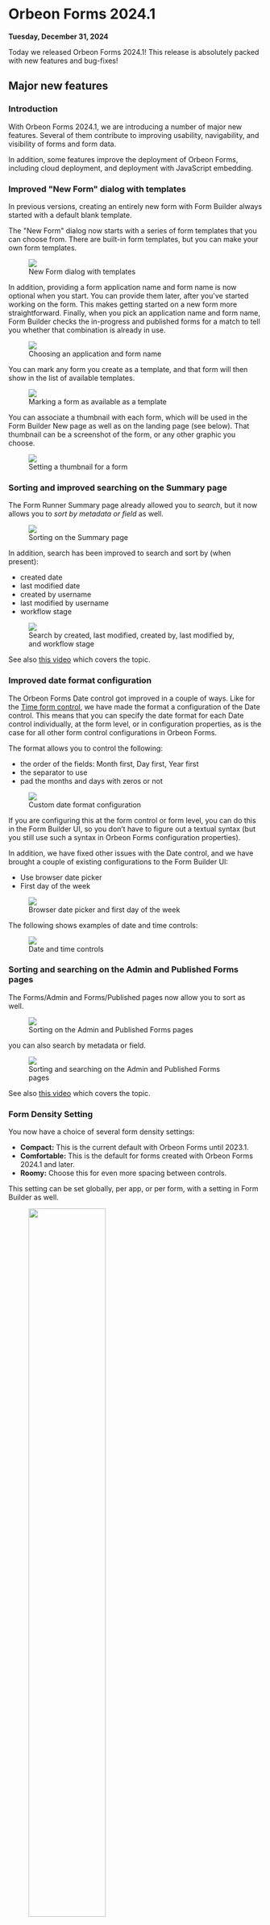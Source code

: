 # Orbeon Forms 2024.1

__Tuesday, December 31, 2024__  

Today we released Orbeon Forms 2024.1! This release is absolutely packed with new features and bug-fixes!

## Major new features

### Introduction

With Orbeon Forms 2024.1, we are introducing a number of major new features. Several of them contribute to improving usability, navigability, and visibility of forms and form data.

In addition, some features improve the deployment of Orbeon Forms, including cloud deployment, and deployment with JavaScript embedding. 

### Improved "New Form" dialog with templates

In previous versions, creating an entirely new form with Form Builder always started with a default blank template.

The "New Form" dialog now starts with a series of form templates that you can choose from. There are built-in form templates, but you can make your own form templates.

<figure>
    <picture>
        <img src="../form-builder/images/new-form-dialog-templates.png">
    </picture>
    <figcaption>New Form dialog with templates</figcaption>
</figure>

In addition, providing a form application name and form name is now optional when you start. You can provide them later, after you've started working on the form. This makes getting started on a new form more straightforward. Finally, when you pick an application name and form name, Form Builder checks the in-progress and published forms for a match to tell you whether that combination is already in use.

<figure>
    <picture>
        <img src="../form-builder/images/new-form-dialog-app-form-search.png">
    </picture>
    <figcaption>Choosing an application and form name</figcaption>
</figure>

You can mark any form you create as a template, and that form will then show in the list of available templates.

<figure>
    <picture>
        <img src="../form-builder/images/form-settings-allow-use-as-form-template.png">
    </picture>
    <figcaption>Marking a form as available as a template</figcaption>
</figure>

You can associate a thumbnail with each form, which will be used in the Form Builder New page as well as on the landing page (see below). That thumbnail can be a screenshot of the form, or any other graphic you choose.

<figure>
    <picture>
        <img src="../form-builder/images/form-settings-thumbnail.png">
    </picture>
    <figcaption>Setting a thumbnail for a form</figcaption>
</figure>

### Sorting and improved searching on the Summary page

The Form Runner Summary page already allowed you to *search*, but it now allows you to *sort by metadata or field* as well.

<figure>
    <picture>
        <img src="../form-runner/images/summary-sort.png">
    </picture>
    <figcaption>Sorting on the Summary page</figcaption>
</figure>

In addition, search has been improved to search and sort by (when present):

- created date
- last modified date
- created by username
- last modified by username
- workflow stage

<figure>
    <picture>
        <img src="../form-runner/images/summary-search-modified.png">
    </picture>
    <figcaption>Search by created, last modified, created by, last modified by, and workflow stage</figcaption>
</figure>

See also [this video](https://www.youtube.com/watch?v=udsIa9raVfg) which covers the topic.

<!-- TODO: embed -->

###  Improved date format configuration

The Orbeon Forms Date control got improved in a couple of ways. Like for the [Time form control](https://www.orbeon.com/2023/01/time-form-control-improvements.html), we have made the format a configuration of the Date control. This means that you can specify the date format for each Date control individually, at the form level, or in configuration properties, as is the case for all other form control configurations in Orbeon Forms.

The format allows you to control the following:

- the order of the fields: Month first, Day first, Year first
- the separator to use
- pad the months and days with zeros or not

<figure>
    <picture>
        <img src="../form-runner/component/images/xbl-date-editor-custom-cropped-small.png">
    </picture>
    <figcaption>Custom date format configuration</figcaption>
</figure>

If you are configuring this at the form control or form level, you can do this in the Form Builder UI, so you don’t have to figure out a textual syntax (but you still use such a syntax in Orbeon Forms configuration properties).

In addition, we have fixed other issues with the Date control, and we have brought a couple of existing configurations to the Form Builder UI:

- Use browser date picker
- First day of the week

<figure>
    <picture>
        <img src="../form-runner/component/images/xbl-date-editor.png">
    </picture>
    <figcaption>Browser date picker and first day of the week</figcaption>
</figure>

The following shows examples of date and time controls:

<figure>
    <picture>
        <img src="../form-runner/component/images/xbl-date-time-controls.png">
    </picture>
    <figcaption>Date and time controls</figcaption>
</figure>

### Sorting and searching on the Admin and Published Forms pages

The Forms/Admin and Forms/Published pages now allow you to sort as well.

<figure>
    <picture>
        <img src="../form-runner/images/published-forms-sort.png">
    </picture>
    <figcaption>Sorting on the Admin and Published Forms pages</figcaption>
</figure>

you can also search by metadata or field. 

<figure>
    <picture>
        <img src="../form-runner/images/published-forms-search.png">
    </picture>
    <figcaption>Sorting and searching on the Admin and Published Forms pages</figcaption>
</figure>

See also [this video](https://www.youtube.com/watch?v=udsIa9raVfg) which covers the topic.


### Form Density Setting

You now have a choice of several form density settings:

- __Compact:__ This is the current default with Orbeon Forms until 2023.1.
- __Comfortable:__ This is the default for forms created with Orbeon Forms 2024.1 and later.
- __Roomy:__ Choose this for even more spacing between controls.

This setting can be set globally, per app, or per form, with a setting in Form Builder as well.

<figure>
    <picture>
        <img src="../form-builder/images/form-settings-density.png" width="60%">
    </picture>
    <figcaption>Form Density Setting</figcaption>
</figure>

For more, see also the [Form Density Setting](https://www.orbeon.com/2024/11/form-density) blog post.

### Variable completion in formulas

Like in a spreadsheet, a formula can reference other form control values. Formulas now provide completion of control names: simply type the `$` character, and a completion menu appears. It shows not only the name of the field, but also its label.

<figure>
    <picture>
        <img src="../form-builder/images/variable-completion-menu-open.png">
    </picture>
    <figcaption>Variable completion in formulas</figcaption>
</figure>

For more, see also the [Variable completion in formulas](https://www.orbeon.com/2024/12/variable-completion-formulas) blog post.

### Landing page improvements

The Orbeon Forms Landing page, introduced with Orbeon Forms 2022.1, now allows you to show cards showing the latest data for specific forms that you configure. This gives you quick access to your important data.

<figure>
    <picture>
        <img src="../form-runner/images/landing-form-data-card.png">
    </picture>
    <figcaption>Landing page with cards</figcaption>
</figure>

In addition, we have split the Orbeon Demo Forms and Demo Features. These, of course, are just examples, and can easily be removed with a simple configuration for your dev, test, or production environments.

### Angular and React components for form embedding

We have added two new components for form embedding:

- __Angular component.__ For details, see [Angular component](/form-runner/link-embed/angular-component.md) blog post.
- __React component.__ For details, see [React component](/form-runner/link-embed/react-component.md) blog post.

These components allow you to embed forms in Angular or React applications. They add to our existing embedding APIs:

- [Form Runner server-side Java embedding API](/form-runner/link-embed/java-api.md)
- [Form Runner proxy portlet](/form-runner/link-embed/liferay-proxy-portlet.md)
- [Form Runner JavaScript Embedding API](/form-runner/link-embed/javascript-api.md)
- [Form Runner offline embedding API](/form-runner/link-embed/offline-embedding-api.md)

### New naming convention for the global library

Form Builder supports reusable *section templates*, which can be present in two separate *libraries*:

- A global library, usable from any form in the system.
- An application-specific library, usable from forms in the same application.

Previously, the global library was named `orbeon/library`, while an application `acme`'s library was named `acme/library`. Wed didn't like that the global library was named `orbeon/library`, as:

1. It wasn't clear that this was a global library rather than a library for forms in the `orbeon` application.
2. Some users who do white-labeling might not want to see the name `orbeon` appear.

With this Orbeon Forms version, we have moved the global library to an anonymous application called `_` (which stands for "global" or "placeholder" or "wildcard"), and the global library is now named `_/library`. This is not truly meant to be seen by form authors or end users, but rather it is an internal name.

For backward compatibility, the `orbeon/library` library is still available. A new global library should be created with the new name. If both libraries are present, both are shown by Form Builder.

### Support for OpenID Connect (OIDC)

We added support for [OpenID Connect (OIDC)](https://en.m.wikipedia.org/wiki/OpenID#OpenID_Connect_(OIDC)) as an authentication method when using the WildFly container. This is a step towards easily allowing deploying Orbeon Forms on cloud services such as Microsoft Azure, Google Cloud, and Amazon Web Services.

### Form Builder supports leases

Previously, a [Lease](/form-runner/feature/lease.md) was only supported for published forms. With this version, leases are supported for Form Builder itself. This allows to better control how multiple form authors can edit a form in Form Builder without conflicts.

<figure>
    <picture>
        <img src="../form-builder/images/form-builder-lease.png">
    </picture>
    <figcaption>Message showing the user owns the lease</figcaption>
</figure>

## Other new features and enhancements

Orbeon Forms 2024.1 also includes many other new features and enhancements, including:

- Form author with access to two apps only sees forms in the first one, in the Form Builder summary page #878
- Copy section settings when inserting section template #3495
- Reflow/responsive repeated grids on devices with narrow screens #4491 (also on 2023.1.4)
- Form metadata API: support paging #5493
- Ability to customize, in Form Builder, the "add another line" link, for minimal repeated grids #5742
- Ability to use variable references in service URL AVT #5782
- Improve US Address section template #5997
- Dynamic dropdown ability to auto-selecting only choice returned by the service #5999
- Bulk update to be able to trigger process #6055
- Maximum Aggregate Attachment Size constraint for Multiple File Attachments control #6064
- Form Builder UI for enabling the attachment of the XML to the email sent #6120
- Document, clarify, and extend process success, failure #6137
- Allow custom model variables references in formulas #6145 (also on 2023.1.6)
- Background API: provide ability to run a process by name #6185
- reCAPTCHA v3 support #6222
- Ability to configure the plain dropdown with search with a minimum input length #6245
- Improvements to configuration warning banner #6267
- Allow hiding the title of a section #6288 (also on 2023.1.3)
- Show label/name of current control in Control Settings dialog title #6292 (also on 2023.1.3)
- Don't show upload metadata if readonly and missing #6298 (also on 2023.1.3)
- Show hints for keyboard shortcuts #6306 (also on 2023.1.3)
- fr:dropdown-select1 to support minimal label #6333 (also on 2023.1.3)
- Unify edit and view TOC appearances #6373
- Support autofocus attribute #6411
- Process action to create a new document id #6435 (also on 2023.1.4)
- Support Friendly Captcha #6439 (also on 2023.1.4)
- Add captcha-reset process action #6441 (also on 2023.1.4)
- Support xxf:itemset() with Dynamic dropdown with search (databound-select1-search.xbl) #6444 (also on 2023.1.5)
- Date control placeholder to be localized in Spanish, Czech, and Turkish #6496 (also on 2023.1.5)
- Bulk update not to lose selection #6498
- Option not to show the "Require token" row #6500 (also on 2023.1.5)
- Dropdowns "please select" to be localized in Czech and Turkish #6502 (also on 2023.1.5)
- "US State" control: also add territories #6505
- Allow Cmd-Enter or Ctrl-Enter to be used to "apply" dialogs #6545
- Redis support for replication, through Redisson as JCache implementation #6554
- Forms/Admin page: support URL parameters for search #6557
- Summary: improve look when no data #6559
- Form Builder Export: consider not saving before #6562 (also on 2023.1.6)
- Property to disable the keyboard shortcuts hints #6605 (also on 2023.1.6)
- Revision History: button to add older revisions #6623 (also on 2023.1.6)
- Form Runner resources for Hungarian #6628
- Date picker configuration to highlight current date #6643
- Tell user if selected app/form exists in-progress/published #6644
- New property to control if the wizard validates on page change #6647
- Error Summary: support showing only messages down to a given level #6649
- Ability to set the relevant and readonly of iterations in repeated grids and repeated sections #5724
- Excel table export from Summary page #6323 (also on 2023.1.3)
- more keyboard shortcuts

Platform updates:

- Scala 2.13
- use native browser dialogs
- XForms support for multiple labels #4758
- Refactor persistence layer permissions #5741 (also on 2023.1.4)
- Add service provider to help with connection context passing #6157
- Support serving files with the xml extension #6214
- Services to use the Cache-Control: no-store header #6221
- Persistence proxy to log reasons for 400 Bad Request #6372 (also on 2023.1.3)
- ProcessorService: log HTTP method and URL parameters #6414 (also on 2023.1.4)
- Add getNativeSession on Session instances #6465 (also on 2023.1.5)
- Simplified router for internal service calls #6547

## Compatibility and upgrade notes

### Namespace attributes at the top of properties-local.xml

You need to make sure that your main Orbeon Forms configuration file, `properties-local.xml`, features `xmlns:fr` and `xmlns:xxf` attributes at the top. Your existing file might start with:

```xml
<properties
    xmlns:xs="http://www.w3.org/2001/XMLSchema"
    xmlns:oxf="http://www.orbeon.com/oxf/processors"
>
    ... content of the configuration file here ...
```

Make sure to include the  `xmlns:fr` and `xmlns:xxf` attributes as well, for example:

```xml
<properties
    xmlns:xs="http://www.w3.org/2001/XMLSchema"
    xmlns:oxf="http://www.orbeon.com/oxf/processors"
    xmlns:fr="http://orbeon.org/oxf/xml/form-runner"
    xmlns:xxf="http://orbeon.org/oxf/xml/xforms"
>
    ... content of the configuration file here ...
```

Failing to have these configuration attributes might prevent Orbeon Forms from starting. These attributes are present on the template file, `properties-local.xml.template`, provided with Orbeon Forms.

### Excel export button on the Summary page

The default `oxf.fr.summary.buttons` configuration property now includes `excel-export-with-search` by default. This means that, by default, a user can export the Summary page content in Excel format. If you do not wish this, you can set your own `oxf.fr.summary.buttons` configuration property.

### Deprecation of catpcha tokens in configuration

Previously, the `oxf.fr.detail.captcha` or `oxf.fr.detail.captcha.component` supported tokens, including:

- `reCAPTCHA`
- `SimpleCaptcha`
- `OnPremiseCaptcha`

With this version, component names should be used instead, as follows:

- `fr:recaptcha`
- `fr:friendly-captcha`
- `fr:on-premise-captcha`

There is backward compatibility support for tokens. For details see [Captcha components](/form-runner/component/captcha.md).

### reCAPTCHA v3

Orbeon Forms now supports reCAPTCHA v3. For this reason, the configuration properties have changed. 

For details see [Captcha components](/form-runner/component/captcha.md).

### Simple data migration

The default is changed from `disabled` to `enabled` for new forms:

```xml
<property
    as="xs:string"  
    name="oxf.fr.detail.data-migration.*.*"                              
    value="{if (fr:created-with-or-newer('2024.1')) then 'enabled' else 'disabled'}"/>
```

### Index names

We previously had a typo in the names of some indexes for SQL Server, PostgreSQL, Oracle, and MySQL: some indices began with `orbeon_from` instead of `orbeon_form`. Although this typo doesn't cause any issues, you may want to check for it during your upgrade and rename the affected indices for consistency. We corrected this typo in the DDL we provided in November 2024, so if you created your indices before that date, you likely have this typo.

### Date formats
 
With this release, for Date controls, `the oxf.xforms.format.output.date` property is no longer used in readonly modes. Instead, the `output-format` parameter of the time field is used, which defaults to the value of the global `oxf.xforms.format.input.time` property.

See [Date](/form-runner/component/date.md) component for more information.